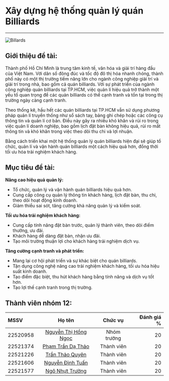 # Xây dựng hệ thống quản lý quán Billiards
---
![Billards](https://i.pinimg.com/originals/11/d4/09/11d40933aa3119bb62445290378b8930.jpg)

## Giới thiệu đề tài:
Thành phố Hồ Chí Minh là trung tâm kinh tế, văn hóa và giải trí hàng đầu của Việt Nam. Với dân số đông đúc và tốc độ đô thị hóa nhanh chóng, thành phố này có một thị trường tiềm năng lớn cho ngành công nghiệp giải trí và giải trí trong nhà, bao gồm cả quán billiards. Với sự phát triển của ngành công nghiệp quán billiards tại TP.HCM, việc quản lí hiệu quả trở thành một yếu tố quan trọng để các quán billiards có thể cạnh tranh và tồn tại trong thị trường ngày càng cạnh tranh. 

Theo thống kê, hầu hết các quán billiards tại TP.HCM vẫn sử dụng phương pháp quản lí truyền thống như sổ sách tay, bảng ghi chép hoặc các công cụ thông tin và quản lí cơ bản. Điều này gây ra nhiều khó khăn và rủi ro trong việc quản lí doanh nghiệp, bao gồm lịch đặt bàn không hiệu quả, rủi ro mất thông tin và khó khăn trong việc theo dõi thu chi và lợi nhuận. 

Bằng cách triển khai một hệ thống quản lý quán billiards hiện đại sẽ giúp tổ chức, quản lí và vận hành quán billiards một cách hiệu quả hơn, đồng thời tối ưu hóa trải nghiệm khách hàng.

## Mục tiêu đề tài: 
**Nâng cao hiệu quả quản lý:**
+ Tổ chức, quản lý và vận hành quán billiards hiệu quả hơn.
+ Cung cấp công cụ quản lý thông tin khách hàng, lịch đặt bàn, thu chi, theo dõi hoạt động kinh doanh.
+ Giảm thiểu sai sót, tăng cường khả năng quản lý và kiểm soát.

**Tối ưu hóa trải nghiệm khách hàng:**
+ Cung cấp tính năng đặt bàn trước, quản lý thành viên, theo dõi điểm thưởng, ưu đãi.
+ Khách hàng dễ dàng đặt bàn, nhận ưu đãi.
+ Tạo môi trường thuận lợi cho khách hàng trải nghiệm dịch vụ.

**Tăng cường cạnh tranh và phát triển:**
+ Mang lại cơ hội phát triển và sự khác biệt cho quán billiards.
+ Tận dụng công nghệ nâng cao trải nghiệm khách hàng, tối ưu hóa hiệu suất kinh doanh.
+ Tạo điểm đặc biệt, thu hút khách hàng bằng tính năng và dịch vụ tốt hơn.
+ Tạo lợi thế cạnh tranh trong thị trường.

## Thành viên nhóm 12:

| MSSV | Họ tên | Chức vụ | Đánh giá % |
|:---------| :-------:| :--------: | -------: |
| 22520958 | [Nguyễn Thị Hồng Ngọc](https://github.com/hnocc) | Nhóm trưởng | 20 |
| 22521374 | [Phạm Trần Dạ Thảo](https://github.com/dthcora) | Thành viên | 20 |
| 22521226 | [Trần Thảo Quyên](https://github.com/wienquyenn) | Thành viên | 20 |
| 22521606 | [Nguyễn Đình Tuấn](https://github.com/TunTunizComing) | Thành viên | 20 |
| 22521577 | [Ngô Nhựt Trường](https://github.com/nhxtrxng) | Thành viên | 20 |
